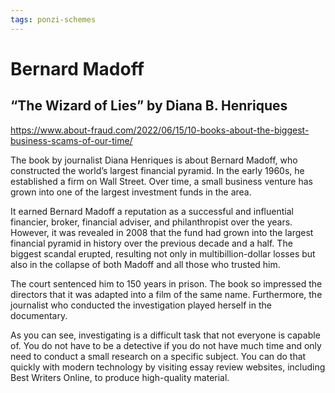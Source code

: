 ```yaml
---
tags: ponzi-schemes
---
```


# Bernard Madoff

## “The Wizard of Lies” by Diana B. Henriques

<https://www.about-fraud.com/2022/06/15/10-books-about-the-biggest-business-scams-of-our-time/>

The book by journalist Diana Henriques is about Bernard Madoff, who constructed the world’s largest financial pyramid. In the early 1960s, he established a firm on Wall Street. Over time, a small business venture has grown into one of the largest investment funds in the area.

It earned Bernard Madoff a reputation as a successful and influential financier, broker, financial adviser, and philanthropist over the years. However, it was revealed in 2008 that the fund had grown into the largest financial pyramid in history over the previous decade and a half. The biggest scandal erupted, resulting not only in multibillion-dollar losses but also in the collapse of both Madoff and all those who trusted him.

The court sentenced him to 150 years in prison. The book so impressed the directors that it was adapted into a film of the same name. Furthermore, the journalist who conducted the investigation played herself in the documentary.

As you can see, investigating is a difficult task that not everyone is capable of. You do not have to be a detective if you do not have much time and only need to conduct a small research on a specific subject. You can do that quickly with modern technology by visiting essay review websites, including Best Writers Online, to produce high-quality material.
